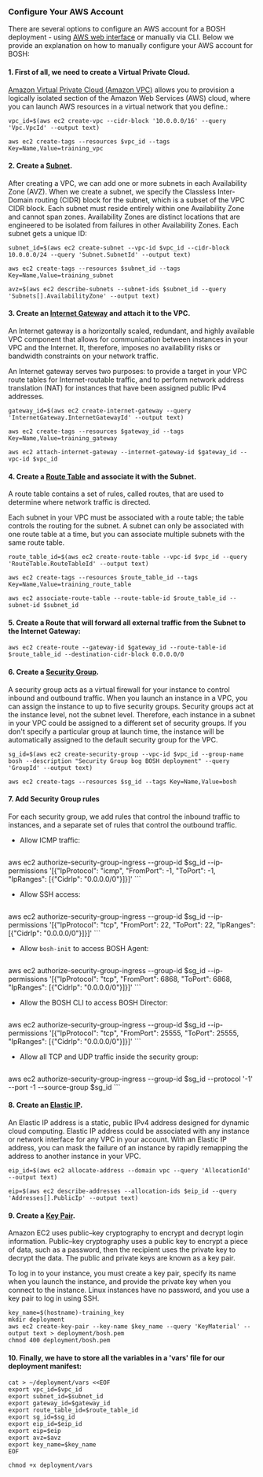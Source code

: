 ### Configure Your AWS Account

There are several options to configure an AWS account for a BOSH deployment - using [AWS web interface](https://bosh.io/docs/init-aws.html) or manually via CLI. Below we provide an explanation on how to manually configure your AWS account for BOSH:

#### 1. First of all, we need to create a Virtual Private Cloud. 

[Amazon Virtual Private Cloud (Amazon VPC)](https://aws.amazon.com/vpc/) allows you to provision a logically isolated section of the Amazon Web Services (AWS) cloud, where you can launch AWS resources in a virtual network that you define.:

  ```exec
vpc_id=$(aws ec2 create-vpc --cidr-block '10.0.0.0/16' --query 'Vpc.VpcId' --output text)
  
aws ec2 create-tags --resources $vpc_id --tags Key=Name,Value=training_vpc
  ```

#### 2. Create a [Subnet](http://docs.aws.amazon.com/AmazonVPC/latest/UserGuide/VPC_Subnets.html). 

After creating a VPC, we can add one or more subnets in each Availability Zone (AVZ). When we create a subnet, we specify the Classless Inter-Domain routing (CIDR) block for the subnet, which is a subset of the VPC CIDR block. Each subnet must reside entirely within one Availability Zone and cannot span zones. Availability Zones are distinct locations that are engineered to be isolated from failures in other Availability Zones. Each subnet gets a unique ID:

  ```exec
subnet_id=$(aws ec2 create-subnet --vpc-id $vpc_id --cidr-block 10.0.0.0/24 --query 'Subnet.SubnetId' --output text)
  
aws ec2 create-tags --resources $subnet_id --tags Key=Name,Value=training_subnet
  
avz=$(aws ec2 describe-subnets --subnet-ids $subnet_id --query 'Subnets[].AvailabilityZone' --output text)
  ```

#### 3. Create an [Internet Gateway](http://docs.aws.amazon.com/AmazonVPC/latest/UserGuide/VPC_Internet_Gateway.html) and attach it to the VPC.

An Internet gateway is a horizontally scaled, redundant, and highly available VPC component that allows for communication between instances in your VPC and the Internet. It, therefore, imposes no availability risks or bandwidth constraints on your network traffic.

An Internet gateway serves two purposes: to provide a target in your VPC route tables for Internet-routable traffic, and to perform network address translation (NAT) for instances that have been assigned public IPv4 addresses.

  ```exec
gateway_id=$(aws ec2 create-internet-gateway --query 'InternetGateway.InternetGatewayId' --output text)
  
aws ec2 create-tags --resources $gateway_id --tags Key=Name,Value=training_gateway
  
aws ec2 attach-internet-gateway --internet-gateway-id $gateway_id --vpc-id $vpc_id
  ```

#### 4. Create a [Route Table](http://docs.aws.amazon.com/AmazonVPC/latest/UserGuide/VPC_Route_Tables.html) and associate it with the Subnet.

A route table contains a set of rules, called routes, that are used to determine where network traffic is directed.

Each subnet in your VPC must be associated with a route table; the table controls the routing for the subnet. A subnet can only be associated with one route table at a time, but you can associate multiple subnets with the same route table.

  ```exec
route_table_id=$(aws ec2 create-route-table --vpc-id $vpc_id --query 'RouteTable.RouteTableId' --output text)
  
aws ec2 create-tags --resources $route_table_id --tags Key=Name,Value=training_route_table
  
aws ec2 associate-route-table --route-table-id $route_table_id --subnet-id $subnet_id
  ```

#### 5. Create a Route that will forward all external traffic from the Subnet to the Internet Gateway:
  ```exec
aws ec2 create-route --gateway-id $gateway_id --route-table-id $route_table_id --destination-cidr-block 0.0.0.0/0
  ```

#### 6. Create a [Security Group](http://docs.aws.amazon.com/AmazonVPC/latest/UserGuide/VPC_SecurityGroups.html). 

A security group acts as a virtual firewall for your instance to control inbound and outbound traffic. When you launch an instance in a VPC, you can assign the instance to up to five security groups. Security groups act at the instance level, not the subnet level. Therefore, each instance in a subnet in your VPC could be assigned to a different set of security groups. If you don't specify a particular group at launch time, the instance will be automatically assigned to the default security group for the VPC.

  ```exec
sg_id=$(aws ec2 create-security-group --vpc-id $vpc_id --group-name bosh --description "Security Group bog BOSH deployment" --query 'GroupId' --output text)
  
aws ec2 create-tags --resources $sg_id --tags Key=Name,Value=bosh
  ```

#### 7. Add Security Group rules

For each security group, we add rules that control the inbound traffic to instances, and a separate set of rules that control the outbound traffic. 

 * Allow ICMP traffic:
    ```exec
aws ec2 authorize-security-group-ingress --group-id $sg_id --ip-permissions '[{"IpProtocol": "icmp", "FromPort": -1, "ToPort": -1, "IpRanges": [{"CidrIp": "0.0.0.0/0"}]}]'
    ```

 * Allow SSH access:
    ```exec
aws ec2 authorize-security-group-ingress --group-id $sg_id --ip-permissions '[{"IpProtocol": "tcp", "FromPort": 22, "ToPort": 22, "IpRanges": [{"CidrIp": "0.0.0.0/0"}]}]'
    ```

 * Allow `bosh-init` to access BOSH Agent:
    ```exec
aws ec2 authorize-security-group-ingress --group-id $sg_id --ip-permissions '[{"IpProtocol": "tcp", "FromPort": 6868, "ToPort": 6868, "IpRanges": [{"CidrIp": "0.0.0.0/0"}]}]'
    ```

 * Allow the BOSH CLI to access BOSH Director:
    ```exec
aws ec2 authorize-security-group-ingress --group-id $sg_id --ip-permissions '[{"IpProtocol": "tcp", "FromPort": 25555, "ToPort": 25555, "IpRanges": [{"CidrIp": "0.0.0.0/0"}]}]'
    ```

 * Allow all TCP and UDP traffic inside the security group:
    ```exec
aws ec2 authorize-security-group-ingress --group-id $sg_id --protocol '-1' --port -1 --source-group $sg_id
    ```

#### 8. Create an [Elastic IP](http://docs.aws.amazon.com/AWSEC2/latest/UserGuide/elastic-ip-addresses-eip.html).

An Elastic IP address is a static, public IPv4 address designed for dynamic cloud computing. Elastic IP address could be associated with any instance or network interface for any VPC in your account. With an Elastic IP address, you can mask the failure of an instance by rapidly remapping the address to another instance in your VPC.

  ```exec
eip_id=$(aws ec2 allocate-address --domain vpc --query 'AllocationId' --output text)
  
eip=$(aws ec2 describe-addresses --allocation-ids $eip_id --query 'Addresses[].PublicIp' --output text)
  ```

#### 9. Create a [Key Pair](http://docs.aws.amazon.com/AWSEC2/latest/UserGuide/ec2-key-pairs.html). 

Amazon EC2 uses public–key cryptography to encrypt and decrypt login information. Public–key cryptography uses a public key to encrypt a piece of data, such as a password, then the recipient uses the private key to decrypt the data. The public and private keys are known as a key pair.

To log in to your instance, you must create a key pair, specify its name when you launch the instance, and provide the private key when you connect to the instance. Linux instances have no password, and you use a key pair to log in using SSH. 

  ```exec
key_name=$(hostname)-training_key
mkdir deployment
aws ec2 create-key-pair --key-name $key_name --query 'KeyMaterial' --output text > deployment/bosh.pem
chmod 400 deployment/bosh.pem
  ```
#### 10. Finally, we have to store all the variables in a 'vars' file for our deployment manifest:

  ```exec
cat > ~/deployment/vars <<EOF
export vpc_id=$vpc_id
export subnet_id=$subnet_id
export gateway_id=$gateway_id
export route_table_id=$route_table_id
export sg_id=$sg_id
export eip_id=$eip_id
export eip=$eip
export avz=$avz
export key_name=$key_name
EOF

chmod +x deployment/vars
  ```


